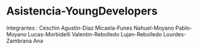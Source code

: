 # Asistencia-YoungDevelopers
Integrantes :
Ceschin Agustin-Diaz Micaela-Funes Nahuel-Moyano Pablo-Moyano Lucas-Morbidelli Valentin-Rebolledo Lujan-Rebolledo Lourdes-Zambrana Ana


